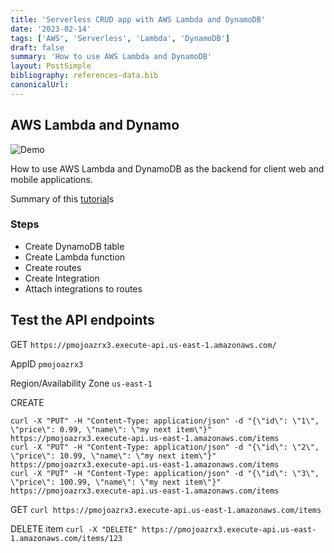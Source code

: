 ```yaml
---
title: 'Serverless CRUD app with AWS Lambda and DynamoDB'
date: '2023-02-14'
tags: ['AWS', 'Serverless', 'Lambda', 'DynamoDB']
draft: false
summary: 'How to use AWS Lambda and DynamoDB'
layout: PostSimple
bibliography: references-data.bib
canonicalUrl:
---
```


## AWS Lambda and Dynamo

![Demo](https://i.imgur.com/8nRo6Mu.png)

How to use AWS Lambda and DynamoDB as the backend for client web and mobile applications.

Summary of this [tutorial](https://docs.aws.amazon.com/apigateway/latest/developerguide/http-api-dynamo-db.html)s

### Steps

- Create DynamoDB table
- Create Lambda function
- Create routes
- Create Integration
- Attach integrations to routes

## Test the API endpoints

GET
`https://pmojoazrx3.execute-api.us-east-1.amazonaws.com/`

AppID
`pmojoazrx3`

Region/Availability Zone
`us-east-1`

CREATE

```
curl -X "PUT" -H "Content-Type: application/json" -d "{\"id\": \"1\", \"price\": 0.99, \"name\": \"my next item\"}" https://pmojoazrx3.execute-api.us-east-1.amazonaws.com/items
curl -X "PUT" -H "Content-Type: application/json" -d "{\"id\": \"2\", \"price\": 10.99, \"name\": \"my next item\"}" https://pmojoazrx3.execute-api.us-east-1.amazonaws.com/items
curl -X "PUT" -H "Content-Type: application/json" -d "{\"id\": \"3\", \"price\": 100.99, \"name\": \"my next item\"}" https://pmojoazrx3.execute-api.us-east-1.amazonaws.com/items
```

GET
`curl https://pmojoazrx3.execute-api.us-east-1.amazonaws.com/items`

DELETE item
`curl -X "DELETE" https://pmojoazrx3.execute-api.us-east-1.amazonaws.com/items/123`
